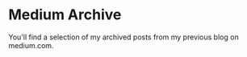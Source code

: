 # Medium Archive

You'll find a selection of my archived posts from my previous blog on medium.com.


